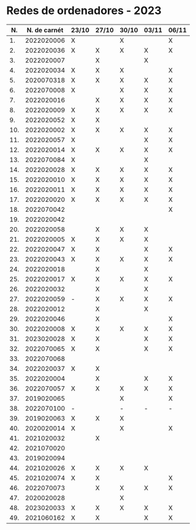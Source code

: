 # Redes de ordenadores - 2023

|N.|N. de carnét|23/10|27/10|30/10|03/11|06/11|
|--|----------|-----|-----|-----|-----|-----|
|1.|2022020006|X||X||X|
|2.|2022020036|X|X|X|X|X|
|3.|2022020007||X||X||
|4.|2022020034|X|X|X||X|
|5.|2020070318|X|X|X|X|X|
|6.|2022070008|X||X|X|X|
|7.|2022020016||X|X|X|X|
|8.|2022020009|X|X|X|X|X|
|9.|2022020052|X|X||||
|10.|2022020002|X|X|X|X|X|
|11.|2022020057|X|||X|X|
|12.|2022020014|X|X|X|X|X|
|13.|2022070084|X|||X||
|14.|2022020028|X|X|X|X|X|
|15.|2022020010|X|X|X|X|X|
|16.|2022020011|X|X|X|X|X|
|17.|2022020020|X|X|X|X|X|
|18.|2022070042|||||X|
|19.|2022020042||||||
|20.|2022020058||X|X|X||
|21.|2022020005|X|X|X|X||
|22.|2022020047|X|X||X|X|
|23.|2022020043|X|X|X|X|X|
|24.|2022020018||X||X||
|25.|2022020017|X|X|X|X|X|
|26.|2022020032||X||X||
|27.|2022020059|-|X|X|X|X|
|28.|2022020012||X||X||
|29.|2022020046||X|||X|
|30.|2022020008|X|X|X|X|X|
|31.|2023020028|X|X||X|X|
|32.|2022070065|X|X||X|X|
|33.|2022070068||||||
|34.|2022020037|X|X||||
|35.|2022020004||X||X|X|
|36.|2022070057|X|X|X|X|X|
|37.|2019020065|||X||X|
|38.|2022070100|-||-|-|-|
|39.|2019020063|X|X|X|||
|40.|2020020014|X||X||X|
|41.|2021020032||X||||
|42.|2021070020||||||
|43.|2019020094||||||
|44.|2021020026|X|X|X|X||
|45.|2021020074|X|X|||X|
|46.|2022070073||X|X|X|X|
|47.|2020020028|||X|||
|48.|2023020033|X|X|X|X|X|
|49.|2021060162|X|X||X|X|
